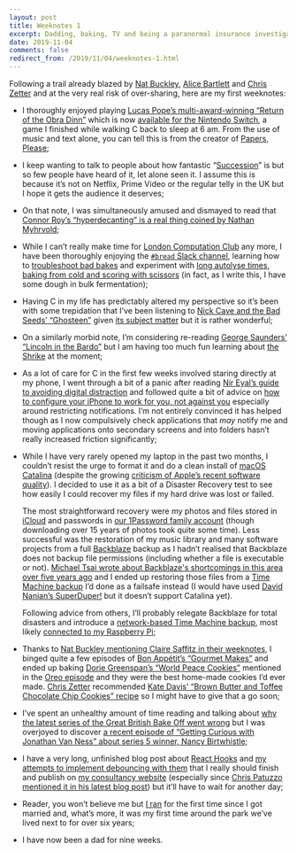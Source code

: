 ```yaml
---
layout: post
title: Weeknotes 1
excerpt: Dadding, baking, TV and being a paranormal insurance investigator.
date: 2019-11-04
comments: false
redirect_from: /2019/11/04/weeknotes-1.html
---
```

Following a trail already blazed by [Nat Buckley](https://natbuckley.co.uk/2019/01/20/weeknotes-1-tv-ads-and-business-models/), [Alice Bartlett](https://alicebartlett.co.uk/blog/weaknotes) and [Chris Zetter](https://chriszetter.com/blog/2019/10/26/a-visit-to-kew-gardens-and-a-baking-failure/) and at the very real risk of over-sharing, here are my first weeknotes:

*   I thoroughly enjoyed playing [Lucas Pope&rsquo;s multi-award-winning &ldquo;Return of the Obra Dinn&rdquo;](https://obradinn.com) which is now [available for the Nintendo Switch](https://www.nintendo.co.uk/Games/Nintendo-Switch-download-software/Return-of-the-Obra-Dinn-1633060.html), a game I finished while walking C back to sleep at 6 am. From the use of music and text alone, you can tell this is from the creator of [Papers, Please](https://papersplea.se);

*   I keep wanting to talk to people about how fantastic &ldquo;[Succession](https://www.hbo.com/succession)&rdquo; is but so few people have heard of it, let alone seen it. I assume this is because it&rsquo;s not on Netflix, Prime Video or the regular telly in the UK but I hope it gets the audience it deserves;

*   On that note, I was simultaneously amused and dismayed to read that [Connor Roy&rsquo;s &ldquo;hyperdecanting&rdquo; is a real thing coined by Nathan Myhrvold](https://www.vulture.com/2019/08/succession-connor-roy-hyperdecanting-wine.html);

*   While I can&rsquo;t really make time for [London Computation Club](https://london.computation.club) any more, I have been thoroughly enjoying the [`#bread` Slack channel](https://computationclub-slack.herokuapp.com/), learning how to [troubleshoot bad bakes](https://www.seriouseats.com/2014/11/troubleshoot-bad-bread-messed-up-loaf.html) and experiment with [long autolyse times, baking from cold and scoring with scissors](http://tartine-bread.blogspot.com/2014/01/guest-baker-chad-robertson.html) (in fact, as I write this, I have some dough in bulk fermentation);

*   Having C in my life has predictably altered my perspective so it&rsquo;s been with some trepidation that I&rsquo;ve been listening to [Nick Cave and the Bad Seeds&rsquo; &ldquo;Ghosteen&rdquo;](https://www.nickcave.com/ghosteen/) given [its subject matter](https://en.wikipedia.org/wiki/Ghosteen#Background) but it is rather wonderful;

*   On a similarly morbid note, I&rsquo;m considering re-reading [George Saunders&rsquo; &ldquo;Lincoln in the Bardo&rdquo;](https://en.wikipedia.org/wiki/Lincoln_in_the_Bardo) but I am having too much fun learning about [the Shrike](https://en.wikipedia.org/wiki/Hyperion_(Simmons_novel)) at the moment;

*   As a lot of care for C in the first few weeks involved staring directly at my phone, I went through a bit of a panic after reading [Nir Eyal&rsquo;s guide to avoiding digital distraction](https://www.theguardian.com/technology/2019/oct/12/stop-email-ping-pong-nine-ways-to-avoid-digital-distraction-nir-eyal) and followed quite a bit of advice on [how to configure your iPhone to work for you, not against you](https://medium.com/better-humans/how-to-set-up-your-iphone-for-productivity-focus-and-your-own-longevity-bb27a68cc3d8) especially around restricting notifications. I&rsquo;m not entirely convinced it has helped though as I now compulsively check applications that _may_ notify me and moving applications onto secondary screens and into folders hasn&rsquo;t really increased friction significantly;

*   While I have very rarely opened my laptop in the past two months, I couldn&rsquo;t resist the urge to format it and do a clean install of [macOS Catalina](https://www.apple.com/uk/macos/catalina/) (despite the growing [criticism of Apple&rsquo;s recent software quality](https://tidbits.com/2019/10/21/six-reasons-why-ios-13-and-catalina-are-so-buggy/)). I decided to use it as a bit of a Disaster Recovery test to see how easily I could recover my files if my hard drive was lost or failed.

    The most straightforward recovery were my photos and files stored in [iCloud](https://www.apple.com/uk/icloud/) and passwords in [our 1Password family account](https://1password.com) (though downloading over 15 years of photos took quite some time). Less successful was the restoration of my music library and many software projects from a full [Backblaze](https://www.backblaze.com) backup as I hadn&rsquo;t realised that Backblaze does not backup file permissions (including whether a file is executable or not). [Michael Tsai wrote about Backblaze's shortcomings in this area over five years ago](https://mjtsai.com/blog/2014/05/22/what-backblaze-doesnt-back-up/) and I ended up restoring those files from a [Time Machine backup](https://support.apple.com/en-us/HT201250) I&rsquo;d done as a failsafe instead (I would have used [David Nanian&rsquo;s SuperDuper!](https://www.shirt-pocket.com/SuperDuper/SuperDuperDescription.html) but it doesn&rsquo;t support Catalina yet).

    Following advice from others, I&rsquo;ll probably relegate Backblaze for total disasters and introduce a [network-based Time Machine backup](https://support.apple.com/en-us/HT202784), most likely [connected to my Raspberry Pi](https://github.com/mr-bt/raspberrypi-timemachine);

*   Thanks to [Nat Buckley mentioning Claire Saffitz in their weeknotes](https://natbuckley.co.uk/2019/08/26/weeknotes-32-the-one-about-baking/), I binged quite a few episodes of [Bon App&eacute;tit&rsquo;s &ldquo;Gourmet Makes&rdquo;](https://video.bonappetit.com/series/gourmet-makes) and ended up baking [Dorie Greenspan&rsquo;s &ldquo;World Peace Cookies&rdquo;](https://doriegreenspan.com/recipe/world-peace-cookies-the-newest-version-from-dories-cookies-sneak-peek/) mentioned in the [Oreo episode](https://video.bonappetit.com/watch/pastry-chef-attempts-to-make-gourmet-oreos?c=series) and they were the best home-made cookies I&rsquo;d ever made. [Chris Zetter](https://chriszetter.com) recommended [Kate Davis&rsquo; &ldquo;Brown Butter and Toffee Chocolate Chip Cookies&rdquo; recipe](https://www.bonappetit.com/recipe/bas-best-chocolate-chip-cookies) so I might have to give that a go soon;

*   I&rsquo;ve spent an unhealthy amount of time reading and talking about [why the latest series of the Great British Bake Off went wrong](https://www.theguardian.com/tv-and-radio/2019/oct/30/great-british-bake-off-is-broken-heres-how-to-fix-it) but I was overjoyed to discover [a recent episode of &ldquo;Getting Curious with Jonathan Van Ness&rdquo; about series 5 winner, Nancy Birtwhistle](https://www.earwolf.com/episode/how-did-you-win-great-british-bake-off-with-nancy-birtwhistle-winner-of-great-british-bake-off-series-5/);

*   I have a very long, unfinished blog post about [React Hooks](https://reactjs.org/docs/hooks-intro.html) and [my attempts to implement debouncing with them](https://gist.github.com/mudge/eb9178a4b6d595ffde8f9cb31744afcf) that I really should finish and publish on [my consultancy website](https://www.ghostcassette.com) (especially since [Chris Patuzzo mentioned it in his latest blog post](https://tuzz.tech/blog/react-commentary-sidebar-2)) but it&rsquo;ll have to wait for another day;

*   Reader, you won&rsquo;t believe me but [I ran](/2019/01/02/2018-yearnotes.html) for the first time since I got married and, what&rsquo;s more, it was my first time around the park we&rsquo;ve lived next to for over six years;

*   I have now been a dad for nine weeks.
